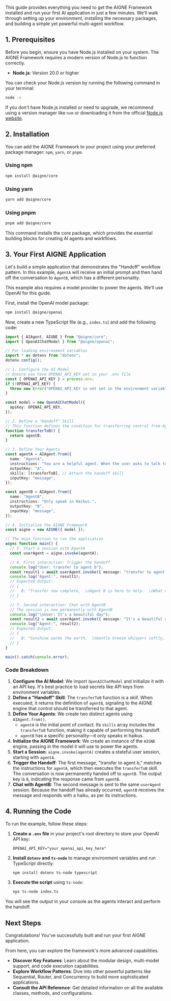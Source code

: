This guide provides everything you need to get the AIGNE Framework installed and run your first AI application in just a few minutes. We'll walk through setting up your environment, installing the necessary packages, and building a simple yet powerful multi-agent workflow.

## 1. Prerequisites

Before you begin, ensure you have Node.js installed on your system. The AIGNE Framework requires a modern version of Node.js to function correctly.

*   **Node.js**: Version 20.0 or higher

You can check your Node.js version by running the following command in your terminal:

```bash
node -v
```

If you don't have Node.js installed or need to upgrade, we recommend using a version manager like `nvm` or downloading it from the official [Node.js website](https://nodejs.org/).

## 2. Installation

You can add the AIGNE Framework to your project using your preferred package manager: `npm`, `yarn`, or `pnpm`.

### Using npm

```bash
npm install @aigne/core
```

### Using yarn

```bash
yarn add @aigne/core
```

### Using pnpm

```bash
pnpm add @aigne/core
```

This command installs the core package, which provides the essential building blocks for creating AI agents and workflows.

## 3. Your First AIGNE Application

Let's build a simple application that demonstrates the "Handoff" workflow pattern. In this example, `AgentA` will receive an initial prompt and then hand off the conversation to `AgentB`, which has a different personality.

This example also requires a model provider to power the agents. We'll use OpenAI for this guide.

First, install the OpenAI model package:

```bash
npm install @aigne/openai
```

Now, create a new TypeScript file (e.g., `index.ts`) and add the following code:

```ts
import { AIAgent, AIGNE } from "@aigne/core";
import { OpenAIChatModel } from "@aigne/openai";

// For loading environment variables
import * as dotenv from "dotenv";
dotenv.config();

// 1. Configure the AI Model
// Ensure you have OPENAI_API_KEY set in your .env file
const { OPENAI_API_KEY } = process.env;
if (!OPENAI_API_KEY) {
  throw new Error("OPENAI_API_KEY is not set in the environment variables.");
}

const model = new OpenAIChatModel({
  apiKey: OPENAI_API_KEY,
});

// 2. Define a "Handoff" Skill
// This function defines the condition for transferring control from AgentA to AgentB.
function transferToB() {
  return agentB;
}

// 3. Define Your Agents
const agentA = AIAgent.from({
  name: "AgentA",
  instructions: "You are a helpful agent. When the user asks to talk to agent b, use the transferToB skill.",
  outputKey: "A",
  skills: [transferToB], // Attach the handoff skill
  inputKey: "message",
});

const agentB = AIAgent.from({
  name: "AgentB",
  instructions: "Only speak in Haikus.",
  outputKey: "B",
  inputKey: "message",
});

// 4. Initialize the AIGNE Framework
const aigne = new AIGNE({ model });

// The main function to run the application
async function main() {
  // 5. Start a session with AgentA
  const userAgent = aigne.invoke(agentA);

  // 6. First interaction: Trigger the handoff
  console.log("User: transfer to agent b");
  const result1 = await userAgent.invoke({ message: "transfer to agent b" });
  console.log("Agent:", result1);
  // Expected Output:
  // {
  //   B: "Transfer now complete,  \nAgent B is here to help.  \nWhat do you need, friend?",
  // }

  // 7. Second interaction: Chat with AgentB
  // The session is now permanently with AgentB
  console.log("\nUser: It's a beautiful day");
  const result2 = await userAgent.invoke({ message: "It's a beautiful day" });
  console.log("Agent:", result2);
  // Expected Output:
  // {
  //   B: "Sunshine warms the earth,  \nGentle breeze whispers softly,  \nNature sings with joy.  ",
  // }
}

main().catch(console.error);
```

### Code Breakdown

1.  **Configure the AI Model**: We import `OpenAIChatModel` and initialize it with an API key. It's best practice to load secrets like API keys from environment variables.
2.  **Define a "Handoff" Skill**: The `transferToB` function is a *skill*. When executed, it returns the definition of `agentB`, signaling to the AIGNE engine that control should be transferred to that agent.
3.  **Define Your Agents**: We create two distinct agents using `AIAgent.from()`.
    *   `agentA` is the initial point of contact. Its `skills` array includes the `transferToB` function, making it capable of performing the handoff.
    *   `agentB` has a specific personality—it only speaks in haikus.
4.  **Initialize the AIGNE Framework**: We create an instance of the `AIGNE` engine, passing in the model it will use to power the agents.
5.  **Start a Session**: `aigne.invoke(agentA)` creates a stateful user session, starting with `agentA`.
6.  **Trigger the Handoff**: The first message, "transfer to agent b," matches the instructions for `agentA`, which then executes the `transferToB` skill. The conversation is now permanently handed off to `agentB`. The output key is `B`, indicating the response came from `agentB`.
7.  **Chat with AgentB**: The second message is sent to the same `userAgent` session. Because the handoff has already occurred, `agentB` receives the message and responds with a haiku, as per its instructions.

## 4. Running the Code

To run the example, follow these steps:

1.  **Create a `.env` file** in your project's root directory to store your OpenAI API key:
    ```
    OPENAI_API_KEY="your_openai_api_key_here"
    ```

2.  **Install `dotenv` and `ts-node`** to manage environment variables and run TypeScript directly:
    ```bash
    npm install dotenv ts-node typescript
    ```

3.  **Execute the script** using `ts-node`:
    ```bash
    npx ts-node index.ts
    ```

You will see the output in your console as the agents interact and perform the handoff.

## Next Steps

Congratulations! You've successfully built and run your first AIGNE application.

From here, you can explore the framework's more advanced capabilities:

*   **Discover Key Features**: Learn about the modular design, multi-model support, and code execution capabilities.
*   **Explore Workflow Patterns**: Dive into other powerful patterns like Sequential, Router, and Concurrency to build more sophisticated applications.
*   **Consult the API Reference**: Get detailed information on all the available classes, methods, and configurations.
